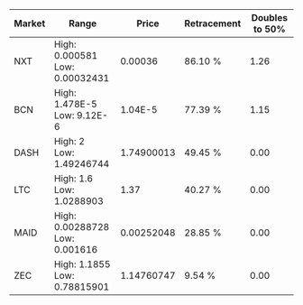 | Market | Range | Price| Retracement | Doubles to 50% |
| --- | --- | --- | --- | --- |
| NXT | High: 0.000581<br />Low: 0.00032431 | 0.00036 | 86.10 % | 1.26 |
| BCN | High: 1.478E-5<br />Low: 9.12E-6 | 1.04E-5 | 77.39 % | 1.15 |
| DASH | High: 2<br />Low: 1.49246744 | 1.74900013 | 49.45 % | 0.00 |
| LTC | High: 1.6<br />Low: 1.0288903 | 1.37 | 40.27 % | 0.00 |
| MAID | High: 0.00288728<br />Low: 0.001616 | 0.00252048 | 28.85 % | 0.00 |
| ZEC | High: 1.1855<br />Low: 0.78815901 | 1.14760747 | 9.54 % | 0.00 |
